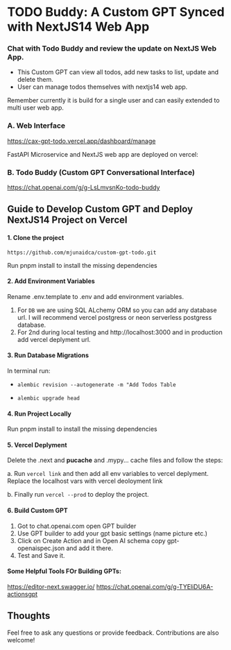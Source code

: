 # TODO Buddy: A Custom GPT Synced with NextJS14 Web App

### Chat with Todo Buddy and review the update on NextJS Web App.

- This Custom GPT can view all todos, add new tasks to list, update and delete them. 
- User can manage todos themselves with nextjs14 web app.

Remember currently it is build for a single user and can easily extended to multi user web app.

### A. Web Interface

https://cax-gpt-todo.vercel.app/dashboard/manage

FastAPI Microservice and NextJS web app are deployed on vercel:

### B. Todo Buddy (Custom GPT Conversational Interface)

https://chat.openai.com/g/g-LsLmvsnKo-todo-buddy

## Guide to Develop Custom GPT and Deploy NextJS14 Project on Vercel

#### 1. Clone the project

```
https://github.com/mjunaidca/custom-gpt-todo.git
```

 Run pnpm install to install the missing dependencies

#### 2. Add Environment Variables

Rename .env.template to .env and add environment variables. 
1. For `DB` we are using SQL ALchemy ORM so you can add any database url. I will recommend 
vercel postgress or neon serverless postgress database. 
2. For 2nd during local testing and http://localhost:3000 and in production add vercel deplyment url.

#### 3. Run Database Migrations

In terminal run:

- `alembic revision --autogenerate -m "Add Todos Table`

- `alembic upgrade head`

#### 4. Run Project Locally

Run pnpm install to install the missing dependencies

#### 5. Vercel Deplyment

Delete the .next and __pucache__ and .mypy... cache files and follow the steps:

a. Run `vercel link` and then add all env variables to vercel deplyment. Replace the localhost vars with vercel deoloyment link

b. Finally run `vercel --prod` to deploy the project.

#### 6. Build Custom GPT

1. Got to chat.openai.com open GPT builder
2. Use GPT builder to add your gpt basic settings (name picture etc.)
3. Click on Create Action and in Open AI schema copy gpt-openaispec.json and add it there. 
4. Test and Save it.

#### Some Helpful Tools FOr Building GPTs:
https://editor-next.swagger.io/
https://chat.openai.com/g/g-TYEliDU6A-actionsgpt

## Thoughts

Feel free to ask any questions or provide feedback. Contributions are also welcome!
